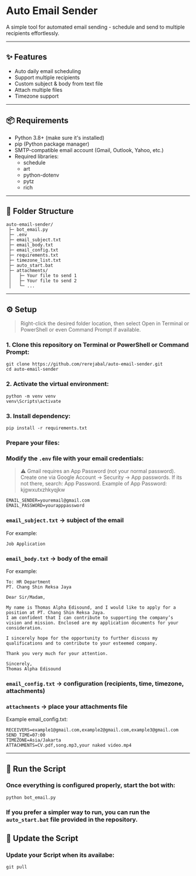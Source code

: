 # Auto Email Sender

A simple tool for automated email sending - schedule and send to multiple recipients effortlessly.

---

## ✨ Features
- Auto daily email scheduling
- Support multiple recipients
- Custom subject & body from text file
- Attach multiple files
- Timezone support
  
---

## 📦 Requirements
- Python 3.8+ (make sure it's installed)
- pip (Python package manager)
- SMTP-compatible email account (Gmail, Outlook, Yahoo, etc.)
- Required libraries:
  - schedule  
  - art  
  - python-dotenv  
  - pytz
  - rich 

---

## 📁 Folder Structure
```
auto-email-sender/
 ├─ bot_email.py
 ├─ .env
 ├─ email_subject.txt
 ├─ email_body.txt
 ├─ email_config.txt
 ├─ requirements.txt
 ├─ timezone_list.txt
 ├─ auto_start.bat
 ├─ attachments/
 │   ├─ Your file to send 1
 │   ├─ Your file to send 2
 │   └─ ...
```
---
## ⚙️ Setup
> Right-click the desired folder location, then select Open in Terminal or PowerShell or even Command Prompt if available.

### 1. Clone this repository on Terminal or PowerShell or Command Prompt:

```
git clone https://github.com/rerejabal/auto-email-sender.git
cd auto-email-sender
```
### 2. Activate the virtual environment:
```
python -m venv venv
venv\Scripts\activate
```
### 3. Install dependency:
```
pip install -r requirements.txt
```
### Prepare your files:
### Modify the `.env` file with your email credentials:

> ⚠️ Gmail requires an App Password (not your normal password).
Create one via Google Account → Security → App passwords.
If its not there, search: App Password.
Example of App Password: kjgwxutxzhkyqjkw
```
EMAIL_SENDER=youremail@gmail.com
EMAIL_PASSWORD=yourapppassword
```
### `email_subject.txt` → subject of the email

For example:
```
Job Application
```
### `email_body.txt` → body of the email

For example:
```
To: HR Department
PT. Chang Shin Reksa Jaya

Dear Sir/Madam,

My name is Thomas Alpha Edisound, and I would like to apply for a position at PT. Chang Shin Reksa Jaya.
I am confident that I can contribute to supporting the company’s vision and mission. Enclosed are my application documents for your consideration.

I sincerely hope for the opportunity to further discuss my qualifications and to contribute to your esteemed company.

Thank you very much for your attention.

Sincerely,
Thomas Alpha Edisound
```
### `email_config.txt` → configuration (recipients, time, timezone, attachments)
### `attachments` → place your attachments file

Example email_config.txt:
```
RECEIVERS=example1@gmail.com,example2@gmail.com,example3@gmail.com
SEND_TIME=07:00
TIMEZONE=Asia/Jakarta
ATTACHMENTS=CV.pdf,song.mp3,your naked video.mp4
```

---
## 🚀 Run the Script
### Once everything is configured properly, start the bot with:
```
python bot_email.py
```
### If you prefer a simpler way to run, you can run the `auto_start.bat` file provided in the repository.

## 🔄 Update the Script
### Update your Script when its availabe:
```
git pull
```
